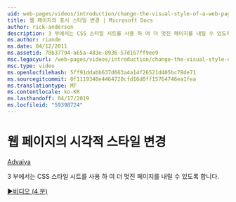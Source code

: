 ```yaml
---
uid: web-pages/videos/introduction/change-the-visual-style-of-a-web-page
title: 웹 페이지의 표시 스타일 변경 | Microsoft Docs
author: rick-anderson
description: 3 부에서는 CSS 스타일 시트를 사용 하 여 더 멋진 페이지를 내릴 수 있도록 합니다.
ms.author: riande
ms.date: 04/12/2011
ms.assetid: 78b37794-a65a-483e-8936-57d167ff9ee9
msc.legacyurl: /web-pages/videos/introduction/change-the-visual-style-of-a-web-page
msc.type: video
ms.openlocfilehash: 5ff91ddabb637d663a4a14f26521d405bc78de71
ms.sourcegitcommit: 0f1119340e4464720cfd16d0ff15764746ea1fea
ms.translationtype: MT
ms.contentlocale: ko-KR
ms.lasthandoff: 04/17/2019
ms.locfileid: "59398724"
---
```

# <a name="change-the-visual-style-of-a-web-page"></a>웹 페이지의 시각적 스타일 변경

[Advaiya](https://twitter.com/Advaiyasolns)

3 부에서는 CSS 스타일 시트를 사용 하 여 더 멋진 페이지를 내릴 수 있도록 합니다.

[&#9654;비디오 (4 분)](https://channel9.msdn.com/Blogs/ASP-NET-Site-Videos/change-the-visual-style-of-a-web-page)
